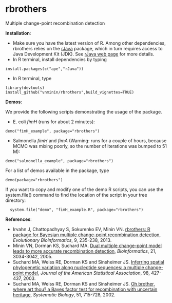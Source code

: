 # rbrothers
Multiple change-point recombination detection

**Installation**:

* Make sure you have the latest version of R. Among other dependencies, rbrothers relies on the <a href="http://cran.r-project.org/web/packages/rJava/index.html" target="_blank">rJava</a> package, which
in turn requires access to Java Development Kit (JDK). See
<a href="http://www.rforge.net/rJava/" target="_blank">rJava web page</a> for more details.
* In R terminal, install dependencies by typing
```
install.packages(c("ape","rJava"))
```
* In R terminal, type
```
library(devtools)
install_github("vnminin/rbrothers",build_vignettes=TRUE)
```

**Demos**:

We provide the following scripts demonstrating the usage of the package.
* E. coli *fimH* (runs for about 2 minutes):
```
demo("fimH_example", package="rbrothers")
```

* Salmonella *fimH* and *fimA* (Warning: runs for a couple of hours, because MCMC was mixing poorly, so the number of iterations was bumped to 51 M):
```
demo("salmonella_example", package="rbrothers")
```

For a list of demos available in the package, type
```
demo(package="rbrothers")
```
If you want to copy and modify one of the demo R scripts, you can use the system.file() command to find the location of the script in your tree directory:
```
  system.file("demo", "fimH_example.R", package="rbrothers")
```

**References**:

* Irvahn J, Chattopadhyay S, Sokurenko EV, Minin VN.
[rbrothers: R package for Bayesian multiple change-point recombination detection](http://www.la-press.com/rbrothers-r-package-for-bayesian-multiple-change-point-recombination-d-article-a3718), *Evolutionary Bioinformatics*, 9, 235-238, 2013.
* Minin VN, Dorman KS, Suchard MA.
 [Dual multiple change-point model leads to more accurate recombination detection](http://bioinformatics.oxfordjournals.org/content/21/13/3034.long),
 *Bioinformatics*, 21, 3034-3042, 2005.
* Suchard MA, Weiss RE, Dorman KS and Sinsheimer JS.
[Inferring spatial phylogenetic variation along nucleotide sequences:
a multiple change-point model](http://www.tandfonline.com/doi/abs/10.1198/016214503000215),
*Journal of the American Statistical Association*, 98, 427-437, 2003.
* Suchard MA, Weiss RE, Dorman KS and Sinsheimer JS.
[Oh brother, where art thou? a Bayes factor test for recombination with uncertain heritage](http://sysbio.oxfordjournals.org/content/51/5/715.long),
 *Systematic Biology*, 51, 715-728, 2002.
